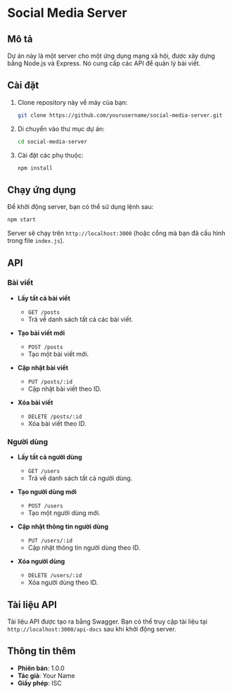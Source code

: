# Social Media Server

## Mô tả
Dự án này là một server cho một ứng dụng mạng xã hội, được xây dựng bằng Node.js và Express. Nó cung cấp các API để quản lý bài viết.

## Cài đặt

1. Clone repository này về máy của bạn:
   ```bash
   git clone https://github.com/yourusername/social-media-server.git
   ```

2. Di chuyển vào thư mục dự án:
   ```bash
   cd social-media-server
   ```

3. Cài đặt các phụ thuộc:
   ```bash
   npm install
   ```

## Chạy ứng dụng

Để khởi động server, bạn có thể sử dụng lệnh sau:
```bash
npm start
```

Server sẽ chạy trên `http://localhost:3000` (hoặc cổng mà bạn đã cấu hình trong file `index.js`).

## API

### Bài viết

- **Lấy tất cả bài viết**
  - `GET /posts`
  - Trả về danh sách tất cả các bài viết.

- **Tạo bài viết mới**
  - `POST /posts`
  - Tạo một bài viết mới.

- **Cập nhật bài viết**
  - `PUT /posts/:id`
  - Cập nhật bài viết theo ID.

- **Xóa bài viết**
  - `DELETE /posts/:id`
  - Xóa bài viết theo ID.

### Người dùng

- **Lấy tất cả người dùng**
  - `GET /users`
  - Trả về danh sách tất cả người dùng.

- **Tạo người dùng mới**
  - `POST /users`
  - Tạo một người dùng mới.

- **Cập nhật thông tin người dùng**
  - `PUT /users/:id`
  - Cập nhật thông tin người dùng theo ID.

- **Xóa người dùng**
  - `DELETE /users/:id`
  - Xóa người dùng theo ID.

## Tài liệu API
Tài liệu API được tạo ra bằng Swagger. Bạn có thể truy cập tài liệu tại `http://localhost:3000/api-docs` sau khi khởi động server.

## Thông tin thêm
- **Phiên bản**: 1.0.0
- **Tác giả**: Your Name
- **Giấy phép**: ISC
